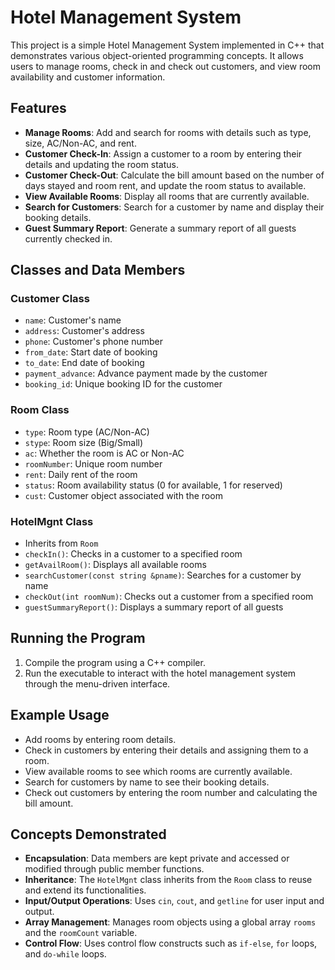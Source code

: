 # Hotel Management System

This project is a simple Hotel Management System implemented in C++ that demonstrates various object-oriented programming concepts. It allows users to manage rooms, check in and check out customers, and view room availability and customer information.

## Features

- **Manage Rooms**: Add and search for rooms with details such as type, size, AC/Non-AC, and rent.
- **Customer Check-In**: Assign a customer to a room by entering their details and updating the room status.
- **Customer Check-Out**: Calculate the bill amount based on the number of days stayed and room rent, and update the room status to available.
- **View Available Rooms**: Display all rooms that are currently available.
- **Search for Customers**: Search for a customer by name and display their booking details.
- **Guest Summary Report**: Generate a summary report of all guests currently checked in.

## Classes and Data Members

### Customer Class
- `name`: Customer's name
- `address`: Customer's address
- `phone`: Customer's phone number
- `from_date`: Start date of booking
- `to_date`: End date of booking
- `payment_advance`: Advance payment made by the customer
- `booking_id`: Unique booking ID for the customer

### Room Class
- `type`: Room type (AC/Non-AC)
- `stype`: Room size (Big/Small)
- `ac`: Whether the room is AC or Non-AC
- `roomNumber`: Unique room number
- `rent`: Daily rent of the room
- `status`: Room availability status (0 for available, 1 for reserved)
- `cust`: Customer object associated with the room

### HotelMgnt Class
- Inherits from `Room`
- `checkIn()`: Checks in a customer to a specified room
- `getAvailRoom()`: Displays all available rooms
- `searchCustomer(const string &pname)`: Searches for a customer by name
- `checkOut(int roomNum)`: Checks out a customer from a specified room
- `guestSummaryReport()`: Displays a summary report of all guests

## Running the Program

1. Compile the program using a C++ compiler.
2. Run the executable to interact with the hotel management system through the menu-driven interface.

## Example Usage

- Add rooms by entering room details.
- Check in customers by entering their details and assigning them to a room.
- View available rooms to see which rooms are currently available.
- Search for customers by name to see their booking details.
- Check out customers by entering the room number and calculating the bill amount.

## Concepts Demonstrated

- **Encapsulation**: Data members are kept private and accessed or modified through public member functions.
- **Inheritance**: The `HotelMgnt` class inherits from the `Room` class to reuse and extend its functionalities.
- **Input/Output Operations**: Uses `cin`, `cout`, and `getline` for user input and output.
- **Array Management**: Manages room objects using a global array `rooms` and the `roomCount` variable.
- **Control Flow**: Uses control flow constructs such as `if-else`, `for` loops, and `do-while` loops.


